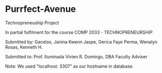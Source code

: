 # Purrfect-Avenue
Technopreneuship Project

In partial fulfilment for the course 
COMP 2033 - TECHNOPRENEURSHIP 

Submitted by: 
Gacelos, Janina Kwenn 
Jaspe, Gerica Faye 
Perma, Wenalyn 
Rosas, Kenneth H. 

Submitted to: 
Prof. Iluminada Vivien R. Domingo, DBA 
Faculty Adviser 


Note: We used "localhost: 3307" as our hostname in database.
